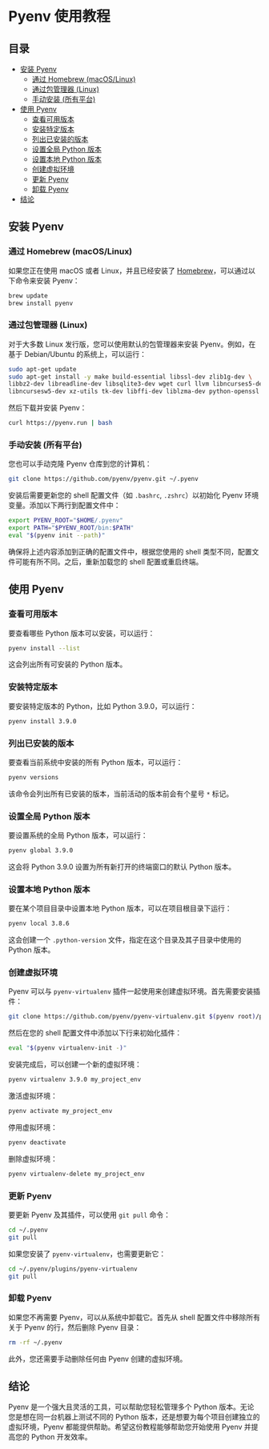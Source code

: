 # Pyenv 使用教程

## 目录

- [安装 Pyenv](#安装-pyenv)
  - [通过 Homebrew (macOS/Linux)](#通过-homebrew-macoslinux)
  - [通过包管理器 (Linux)](#通过包管理器-linux)
  - [手动安装 (所有平台)](#手动安装-所有平台)
- [使用 Pyenv](#使用-pyenv)
  - [查看可用版本](#查看可用版本)
  - [安装特定版本](#安装特定版本)
  - [列出已安装的版本](#列出已安装的版本)
  - [设置全局 Python 版本](#设置全局-python-版本)
  - [设置本地 Python 版本](#设置本地-python-版本)
  - [创建虚拟环境](#创建虚拟环境)
  - [更新 Pyenv](#更新-pyenv)
  - [卸载 Pyenv](#卸载-pyenv)
- [结论](#结论)

## 安装 Pyenv

### 通过 Homebrew (macOS/Linux)

如果您正在使用 macOS 或者 Linux，并且已经安装了 [Homebrew](https://brew.sh/)，可以通过以下命令来安装 Pyenv：

```bash
brew update
brew install pyenv
```

### 通过包管理器 (Linux)

对于大多数 Linux 发行版，您可以使用默认的包管理器来安装 Pyenv。例如，在基于 Debian/Ubuntu 的系统上，可以运行：

```bash
sudo apt-get update
sudo apt-get install -y make build-essential libssl-dev zlib1g-dev \
libbz2-dev libreadline-dev libsqlite3-dev wget curl llvm libncurses5-dev \
libncursesw5-dev xz-utils tk-dev libffi-dev liblzma-dev python-openssl git
```

然后下载并安装 Pyenv：

```bash
curl https://pyenv.run | bash
```

### 手动安装 (所有平台)

您也可以手动克隆 Pyenv 仓库到您的计算机：

```bash
git clone https://github.com/pyenv/pyenv.git ~/.pyenv
```

安装后需要更新您的 shell 配置文件（如 `.bashrc`, `.zshrc`）以初始化 Pyenv 环境变量。添加以下两行到配置文件中：

```bash
export PYENV_ROOT="$HOME/.pyenv"
export PATH="$PYENV_ROOT/bin:$PATH"
eval "$(pyenv init --path)"
```

确保将上述内容添加到正确的配置文件中，根据您使用的 shell 类型不同，配置文件可能有所不同。之后，重新加载您的 shell 配置或重启终端。

## 使用 Pyenv

### 查看可用版本

要查看哪些 Python 版本可以安装，可以运行：

```bash
pyenv install --list
```

这会列出所有可安装的 Python 版本。

### 安装特定版本

要安装特定版本的 Python，比如 Python 3.9.0，可以运行：

```bash
pyenv install 3.9.0
```

### 列出已安装的版本

要查看当前系统中安装的所有 Python 版本，可以运行：

```bash
pyenv versions
```

该命令会列出所有已安装的版本，当前活动的版本前会有个星号 `*` 标记。

### 设置全局 Python 版本

要设置系统的全局 Python 版本，可以运行：

```bash
pyenv global 3.9.0
```

这会将 Python 3.9.0 设置为所有新打开的终端窗口的默认 Python 版本。

### 设置本地 Python 版本

要在某个项目目录中设置本地 Python 版本，可以在项目根目录下运行：

```bash
pyenv local 3.8.6
```

这会创建一个 `.python-version` 文件，指定在这个目录及其子目录中使用的 Python 版本。

### 创建虚拟环境

Pyenv 可以与 `pyenv-virtualenv` 插件一起使用来创建虚拟环境。首先需要安装插件：

```bash
git clone https://github.com/pyenv/pyenv-virtualenv.git $(pyenv root)/plugins/pyenv-virtualenv
```

然后在您的 shell 配置文件中添加以下行来初始化插件：

```bash
eval "$(pyenv virtualenv-init -)"
```

安装完成后，可以创建一个新的虚拟环境：

```bash
pyenv virtualenv 3.9.0 my_project_env
```

激活虚拟环境：

```bash
pyenv activate my_project_env
```

停用虚拟环境：

```bash
pyenv deactivate
```

删除虚拟环境：

```bash
pyenv virtualenv-delete my_project_env
```

### 更新 Pyenv

要更新 Pyenv 及其插件，可以使用 `git pull` 命令：

```bash
cd ~/.pyenv
git pull
```

如果您安装了 `pyenv-virtualenv`，也需要更新它：

```bash
cd ~/.pyenv/plugins/pyenv-virtualenv
git pull
```

### 卸载 Pyenv

如果您不再需要 Pyenv，可以从系统中卸载它。首先从 shell 配置文件中移除所有关于 Pyenv 的行，然后删除 Pyenv 目录：

```bash
rm -rf ~/.pyenv
```

此外，您还需要手动删除任何由 Pyenv 创建的虚拟环境。

## 结论

Pyenv 是一个强大且灵活的工具，可以帮助您轻松管理多个 Python 版本。无论您是想在同一台机器上测试不同的 Python 版本，还是想要为每个项目创建独立的虚拟环境，Pyenv 都能提供帮助。希望这份教程能够帮助您开始使用 Pyenv 并提高您的 Python 开发效率。